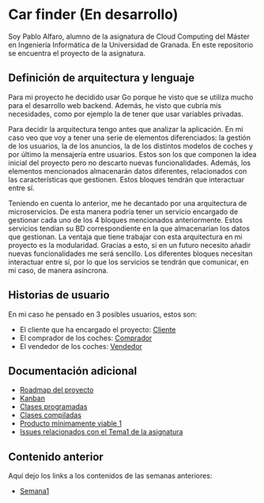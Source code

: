 # Car finder (En desarrollo)
Soy Pablo Alfaro, alumno de la asignatura de Cloud Computing del Máster en Ingeniería Informática de la Universidad de Granada. En este repositorio se encuentra el proyecto de la asignatura.


## Definición de arquitectura y lenguaje
Para mi proyecto he decidido usar Go porque he visto que se utiliza mucho para el desarrollo web backend. Además, he visto que cubría mis necesidades, como por ejemplo la de tener que usar variables privadas.

Para decidir la arquitectura tengo antes que analizar la aplicación. En mi caso veo que voy a tener una serie de elementos diferenciados: la gestión de los usuarios, la de los anuncios, la de los distintos modelos de coches y por último la mensajería entre usuarios. Estos son los que componen la idea inicial del proyecto pero no descarto nuevas funcionalidades. Además, los elementos mencionados almacenarán datos diferentes, relacionados con las características que gestionen. Estos bloques tendrán que interactuar entre sí.

Teniendo en cuenta lo anterior, me he decantado por una arquitectura de microservicios. De esta manera podría tener un servicio encargado de gestionar cada uno de los 4 bloques mencionados anteriormente. Estos servicios tendían su BD correspondiente en la que almacenarían los datos que gestionan. La ventaja que tiene trabajar con esta arquitectura en mi proyecto es la modularidad. Gracias a esto, si en un futuro necesito añadir nuevas funcionalidades me será sencillo. Los diferentes bloques necesitan interactuar entre sí, por lo que los servicios se tendrán que comunicar, en mi caso, de manera asíncrona.

## Historias de usuario

En mi caso he pensado en 3 posibles usuarios, estos son:

- El cliente que ha encargado el proyecto: [Cliente](https://github.com/pabloalfaro/Car-finder/issues?q=is%3Aissue+is%3Aopen+label%3Acliente)
- El comprador de los coches: [Comprador](https://github.com/pabloalfaro/Car-finder/issues?q=is%3Aissue+is%3Aopen+label%3Acomprador)
- El vendedor de los coches: [Vendedor](https://github.com/pabloalfaro/Car-finder/issues?q=is%3Aissue+is%3Aopen+label%3Avendedor)



## Documentación adicional
- [Roadmap del proyecto](https://github.com/pabloalfaro/Car-finder/blob/main/roadmap.md)
- [Kanban](https://github.com/pabloalfaro/Car-finder/projects/1)
- [Clases programadas](https://github.com/pabloalfaro/Car-finder/tree/main/src/main)
- [Clases compiladas](https://github.com/pabloalfaro/Car-finder/blob/main/Documentaci%C3%B3n%20adicional/verificaci%C3%B3n%20del%20c%C3%B3digo.png)
- [Producto mínimamente viable 1](https://github.com/pabloalfaro/Car-finder/milestone/3)
- [Issues relacionados con el Tema1 de la asignatura](https://github.com/pabloalfaro/Car-finder/milestone/2)


## Contenido anterior
Aquí dejo los links a los contenidos de las semanas anteriores:

- [Semana1](https://github.com/pabloalfaro/Car-finder/blob/main/Semanas%20anteriores/tema1.md)
